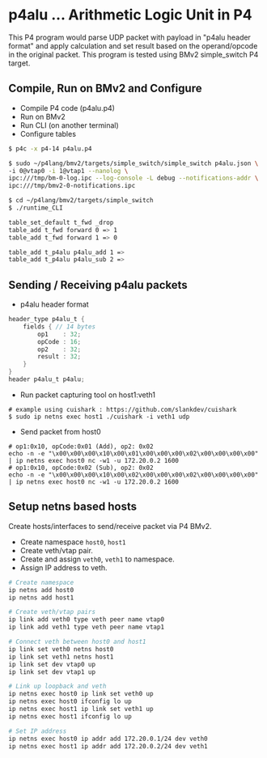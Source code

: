 # p4alu ... Arithmetic Logic Unit in P4

This P4 program would parse UDP packet with payload in "p4alu header format" and apply calculation and set result based on the operand/opcode in the original packet.
This program is tested using BMv2 simple_switch P4 target.

## Compile, Run on BMv2 and Configure

* Compile P4 code (p4alu.p4)
* Run on BMv2
* Run CLI (on another terminal)
* Configure tables

```bash
$ p4c -x p4-14 p4alu.p4

$ sudo ~/p4lang/bmv2/targets/simple_switch/simple_switch p4alu.json \
-i 0@vtap0 -i 1@vtap1 --nanolog \
ipc:///tmp/bm-0-log.ipc --log-console -L debug --notifications-addr \
ipc:///tmp/bmv2-0-notifications.ipc

$ cd ~/p4lang/bmv2/targets/simple_switch
$ ./runtime_CLI

table_set_default t_fwd _drop
table_add t_fwd forward 0 => 1
table_add t_fwd forward 1 => 0

table_add t_p4alu p4alu_add 1 =>
table_add t_p4alu p4alu_sub 2 =>
```

## Sending / Receiving p4alu packets

* p4alu header format

```c
header_type p4alu_t {
    fields { // 14 bytes
        op1    : 32;
        opCode : 16;
        op2    : 32;
        result : 32;
    }
}
header p4alu_t p4alu;
```

* Run packet capturing tool on host1:veth1
```
# example using cuishark : https://github.com/slankdev/cuishark
$ sudo ip netns exec host1 ./cuishark -i veth1 udp
```

* Send packet from host0
```
# op1:0x10, opCode:0x01 (Add), op2: 0x02
echo -n -e "\x00\x00\x00\x10\x00\x01\x00\x00\x00\x02\x00\x00\x00\x00" | ip netns exec host0 nc -w1 -u 172.20.0.2 1600
# op1:0x10, opCode:0x02 (Sub), op2: 0x02
echo -n -e "\x00\x00\x00\x10\x00\x02\x00\x00\x00\x02\x00\x00\x00\x00" | ip netns exec host0 nc -w1 -u 172.20.0.2 1600
```

## Setup netns based hosts

Create hosts/interfaces to send/receive packet via P4 BMv2.

* Create namespace `host0`, `host1`
* Create veth/vtap pair.
* Create and assign `veth0`, `veth1` to namespace.
* Assign IP address to veth.

```bash
# Create namespace
ip netns add host0
ip netns add host1

# Create veth/vtap pairs
ip link add veth0 type veth peer name vtap0
ip link add veth1 type veth peer name vtap1

# Connect veth between host0 and host1
ip link set veth0 netns host0
ip link set veth1 netns host1
ip link set dev vtap0 up
ip link set dev vtap1 up

# Link up loopback and veth
ip netns exec host0 ip link set veth0 up
ip netns exec host0 ifconfig lo up
ip netns exec host1 ip link set veth1 up
ip netns exec host1 ifconfig lo up

# Set IP address
ip netns exec host0 ip addr add 172.20.0.1/24 dev veth0
ip netns exec host1 ip addr add 172.20.0.2/24 dev veth1
```

